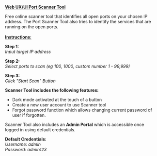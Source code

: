 <b><u>Web UX/UI Port Scanner Tool</u></b>

Free online scanner tool that identifies all open ports on your chosen IP address. The Port Scanner Tool also tries to identify the services that are running on the open ports.
<br>
<br>
<b><u>Instructions:</u></b>

<b>Step 1:</b>
<br>
<i>Input target IP address</i>

<b>Step 2:</b>
<br>
<i>Select ports to scan (eg 100, 1000, custom number 1 - 99,999)</i>

<b>Step 3:</b>
<br>
<i>Click "Start Scan" Button</i>


<b>Scanner Tool includes the following features:</b>
- Dark mode activated at the touch of a button
- Create a new user account to use Scanner tool
- Forgot password function which allows changing current password of user if forgotten.


Scanner Tool also includes an <b>Admin Portal</b> which is accessible once logged in using default credentials.

<b>Default Credentials:</b>
<br>
<i>Username: admin</i>
<br>
<i>Password: admin123</i>